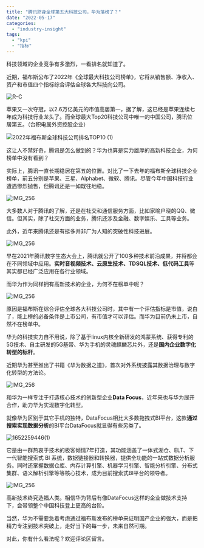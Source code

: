 ```yaml
---
title: "腾讯跻身全球第五大科技公司，华为落榜了？"
date: "2022-05-17"
categories: 
  - "industry-insight"
tags: 
  - "kpi"
  - "指标"
---
```


科技领域的企业竞争有多激烈，一看排名就知道了。

近期，福布斯公布了2022年《全球最大科技公司榜单》，它将从销售额、净收入、资产和市值四个指标综合评估全球各大科技向公司。

![R-C](images/1652797609-r-c.jpeg)

苹果又一次夺冠，以2.6万亿美元的市值高居第一，据了解，这已经是苹果连续七年成为科技行业龙头了。而全球最大Top20科技公司中唯一的中国公司，腾讯位居第五。（台积电属外资控股企业）

![2022年福布斯全球科技公司排名TOP10 (1)](images/1652797611-2022top10-1.png)

这让人不禁好奇，腾讯是怎么做到的？华为也算是实力雄厚的高新科技企业，为何榜单中没有看到？

实际上，腾讯一直长期稳居在第五的位置。对比了一下去年的福布斯全球科技企业榜单，前五分别是苹果、三星、Alphabet、微软、腾讯。尽管今年中国科技行业遭遇惨烈抛售，但腾讯还是一如既往地稳。

![IMG_256](images/1652797614-img_256.jpeg)

大多数人对于腾讯的了解，还是在社交和通信服务方面，比如家喻户晓的QQ、微信。但其实，除了社交方面的业务，腾讯还涉及金融、数字娱乐、工具等业务。

此外，近年来腾讯还是有挺多并非广为人知的突破性科技进展。

![IMG_256](images/1652797615-img_256.jpeg)

早在2021年腾讯数字生态大会上，腾讯就公开了100多种技术前沿成果，并将都会在不同领域中应用。**实时音视频技术、云原生技术、TDSQL技术、低代码工具**等其实都已经广泛应用在各行业领域。

而华为作为同样拥有高新技术的企业，为何不在榜单中呢？

![IMG_256](images/1652797617-img_256.png)

原因是福布斯在综合评估全球各大科技公司时，其中有一个评估指标是市值，说白了，能上榜的必备条件是上市公司，有市值才可以评估。而华为目前仍未上市，自然不在榜单中。

华为的科技实力自不用说，除了基于linux内核全新研发的鸿蒙系统、获得专利的5G技术、自主研发的5G基带、华为手机的灵魂麒麟芯片外，还是**国内企业数字化转型的标杆**。

近期华为甚至推出了书籍《华为数据之道》，首次对外系统披露其数据治理与数字化转型的方法论。

![IMG_256](images/1652797629-img_256.jpeg)

和华为一样专注于打造核心技术的创新型企业**Data Focus**，近年来也与华为展开合作，助力华为实现数字化转型。

就像华为区别于其它手机的独特，DataFocus相比大多数拖拽式BI平台，这款**通过搜索实现数据分析**的BI平台DataFocus就显得有些另类了。

![1652259446(1)](images/1652797631-16522594461.png)

它是由一群热衷于技术的极客倾情7年打造，其功能涵盖了一体式湖仓、ELT、下一代智能搜索式 BI 系统，数据链接器和转换器，提供全功能的一站式数据分析服务。同时还掌握数据仓库、内存计算引擎、机器学习引擎、智能分析引擎、分布式集群、语义解析引擎等等核心技术，成为目前搜索式BI平台的领导者。

![IMG_256](images/1652797653-img_256.gif)

高新技术终究造福人类。相信华为背后有像DataFocus这样的企业做技术支持下，会带领整个中国科技登上更高的台阶。

当然，华为不需要急着考虑通过福布斯发布的榜单来证明国产企业的强大，而是把精力专注到技术突破上，走好当下的每一步，未来自然可期。

对此，你有什么看法呢？欢迎评论区留言。
